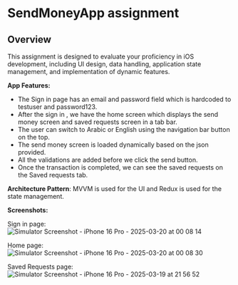 # SendMoneyApp assignment

## Overview

This assignment is designed to evaluate your proficiency in iOS development, including UI
design, data handling, application state management, and implementation of dynamic features.

**App Features:**
- The Sign in page has an email and password field which is hardcoded to testuser and password123.
- After the sign in , we have the home screen which displays the send money screen and saved requests screen in a tab bar.
- The user can switch to Arabic or English using the navigation bar button on the top.
- The send money screen is loaded dynamically based on the json provided.
- All the validations are added before we click the send button.
- Once the transaction is completed, we can see the saved requests on the Saved requests tab.

  
**Architecture Pattern**: 
MVVM is used for the UI and Redux is used for the state management.


**Screenshots:**

Sign in page:
![Simulator Screenshot - iPhone 16 Pro - 2025-03-20 at 00 08 14](https://github.com/user-attachments/assets/53ff098d-9f73-4201-867d-12719e374c89)

Home page:
![Simulator Screenshot - iPhone 16 Pro - 2025-03-20 at 00 08 30](https://github.com/user-attachments/assets/9e783712-592f-44d8-83f1-756d22e28b1b)

Saved Requests page:
![Simulator Screenshot - iPhone 16 Pro - 2025-03-19 at 21 56 52](https://github.com/user-attachments/assets/b00d5568-7d36-4604-bbfd-fd13501a9999)
